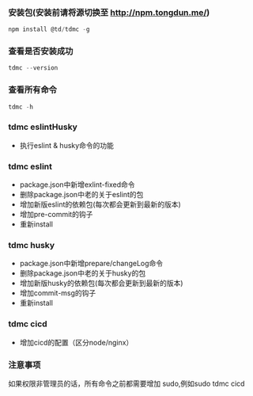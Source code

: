 ### 安装包(安装前请将源切换至 <http://npm.tongdun.me/>)

``` javascript
npm install @td/tdmc -g
```

### 查看是否安装成功

``` javascript
tdmc --version
```

### 查看所有命令

``` javascript
tdmc -h
```

### tdmc eslintHusky

- 执行eslint & husky命令的功能

### tdmc eslint

- package.json中新增exlint-fixed命令
- 删除package.json中老的关于eslint的包
- 增加新版eslint的依赖包(每次都会更新到最新的版本)
- 增加pre-commit的钩子
- 重新install
  
### tdmc husky

- package.json中新增prepare/changeLog命令
- 删除package.json中老的关于husky的包
- 增加新版husky的依赖包(每次都会更新到最新的版本)
- 增加commit-msg的钩子
- 重新install
  
### tdmc cicd

- 增加cicd的配置（区分node/nginx）

### 注意事项
如果权限非管理员的话，所有命令之前都需要增加 sudo,例如sudo tdmc cicd
